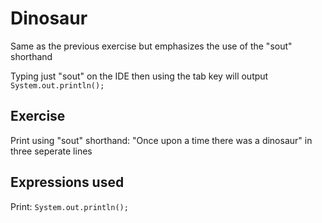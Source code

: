 
# Dinosaur

Same as the previous exercise but emphasizes the use of the "sout" shorthand

Typing just "sout" on the IDE then using the tab key will output `System.out.println();`

## Exercise

Print using "sout" shorthand: "Once upon a time there was a dinosaur" in three seperate lines

## Expressions used

Print: `System.out.println();`
